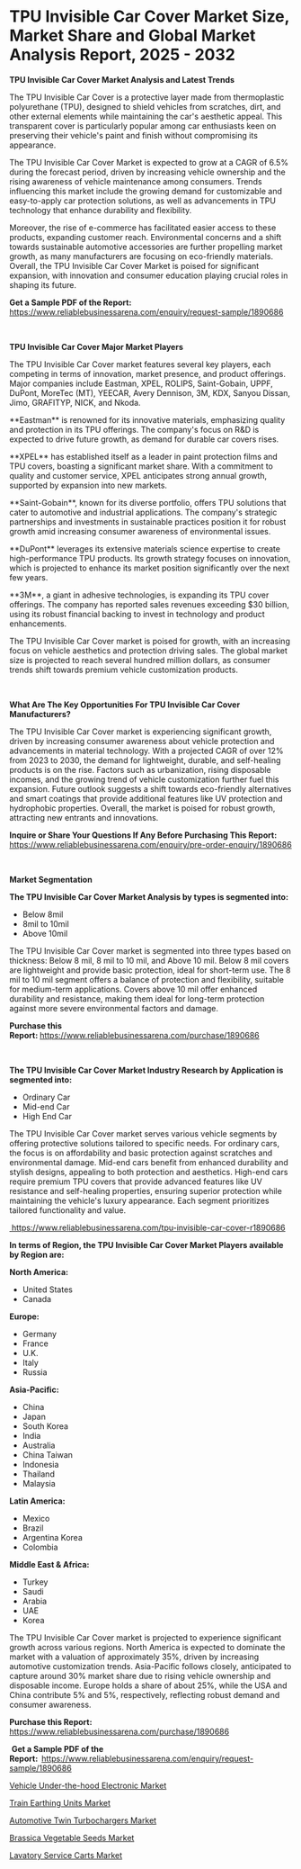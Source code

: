 <p><h1>TPU Invisible Car Cover Market Size, Market Share and Global Market Analysis Report, 2025 - 2032</h1></p><p><strong>TPU Invisible Car Cover Market Analysis and Latest Trends</strong></p>
<p><p>The TPU Invisible Car Cover is a protective layer made from thermoplastic polyurethane (TPU), designed to shield vehicles from scratches, dirt, and other external elements while maintaining the car's aesthetic appeal. This transparent cover is particularly popular among car enthusiasts keen on preserving their vehicle's paint and finish without compromising its appearance. </p><p>The TPU Invisible Car Cover Market is expected to grow at a CAGR of 6.5% during the forecast period, driven by increasing vehicle ownership and the rising awareness of vehicle maintenance among consumers. Trends influencing this market include the growing demand for customizable and easy-to-apply car protection solutions, as well as advancements in TPU technology that enhance durability and flexibility. </p><p>Moreover, the rise of e-commerce has facilitated easier access to these products, expanding customer reach. Environmental concerns and a shift towards sustainable automotive accessories are further propelling market growth, as many manufacturers are focusing on eco-friendly materials. Overall, the TPU Invisible Car Cover Market is poised for significant expansion, with innovation and consumer education playing crucial roles in shaping its future.</p></p>
<p><strong>Get a Sample PDF of the Report:&nbsp;</strong> <a href="https://www.reliablebusinessarena.com/enquiry/request-sample/1890686?utm_campaign=2264&utm_medium=2&utm_source=Github&utm_content=ia&utm_term=04022025&utm_id=tpu-invisible-car-cover">https://www.reliablebusinessarena.com/enquiry/request-sample/1890686</a></p>
<p>&nbsp;</p>
<p><strong>TPU Invisible Car Cover Major Market Players</strong></p>
<p><p>The TPU Invisible Car Cover market features several key players, each competing in terms of innovation, market presence, and product offerings. Major companies include Eastman, XPEL, ROLIPS, Saint-Gobain, UPPF, DuPont, MoreTec (MT), YEECAR, Avery Dennison, 3M, KDX, Sanyou Dissan, Jimo, GRAFITYP, NICK, and Nkoda.</p><p>**Eastman** is renowned for its innovative materials, emphasizing quality and protection in its TPU offerings. The company's focus on R&D is expected to drive future growth, as demand for durable car covers rises. </p><p>**XPEL** has established itself as a leader in paint protection films and TPU covers, boasting a significant market share. With a commitment to quality and customer service, XPEL anticipates strong annual growth, supported by expansion into new markets.</p><p>**Saint-Gobain**, known for its diverse portfolio, offers TPU solutions that cater to automotive and industrial applications. The company's strategic partnerships and investments in sustainable practices position it for robust growth amid increasing consumer awareness of environmental issues.</p><p>**DuPont** leverages its extensive materials science expertise to create high-performance TPU products. Its growth strategy focuses on innovation, which is projected to enhance its market position significantly over the next few years.</p><p>**3M**, a giant in adhesive technologies, is expanding its TPU cover offerings. The company has reported sales revenues exceeding $30 billion, using its robust financial backing to invest in technology and product enhancements.</p><p>The TPU Invisible Car Cover market is poised for growth, with an increasing focus on vehicle aesthetics and protection driving sales. The global market size is projected to reach several hundred million dollars, as consumer trends shift towards premium vehicle customization products.</p></p>
<p>&nbsp;</p>
<p><strong>What Are The Key Opportunities For TPU Invisible Car Cover Manufacturers?</strong></p>
<p><p>The TPU Invisible Car Cover market is experiencing significant growth, driven by increasing consumer awareness about vehicle protection and advancements in material technology. With a projected CAGR of over 12% from 2023 to 2030, the demand for lightweight, durable, and self-healing products is on the rise. Factors such as urbanization, rising disposable incomes, and the growing trend of vehicle customization further fuel this expansion. Future outlook suggests a shift towards eco-friendly alternatives and smart coatings that provide additional features like UV protection and hydrophobic properties. Overall, the market is poised for robust growth, attracting new entrants and innovations.</p></p>
<p><strong>Inquire or Share Your Questions If Any Before Purchasing This Report:</strong> <a href="https://www.reliablebusinessarena.com/enquiry/pre-order-enquiry/1890686?utm_campaign=2264&utm_medium=2&utm_source=Github&utm_content=ia&utm_term=04022025&utm_id=tpu-invisible-car-cover">https://www.reliablebusinessarena.com/enquiry/pre-order-enquiry/1890686</a></p>
<p>&nbsp;</p>
<p><strong>Market Segmentation</strong></p>
<p><strong>The TPU Invisible Car Cover Market Analysis by types is segmented into:</strong></p>
<p><ul><li>Below 8mil</li><li>8mil to 10mil</li><li>Above 10mil</li></ul></p>
<p><p>The TPU Invisible Car Cover market is segmented into three types based on thickness: Below 8 mil, 8 mil to 10 mil, and Above 10 mil. Below 8 mil covers are lightweight and provide basic protection, ideal for short-term use. The 8 mil to 10 mil segment offers a balance of protection and flexibility, suitable for medium-term applications. Covers above 10 mil offer enhanced durability and resistance, making them ideal for long-term protection against more severe environmental factors and damage.</p></p>
<p><strong>Purchase this Report:&nbsp;</strong><a href="https://www.reliablebusinessarena.com/purchase/1890686?utm_campaign=2264&utm_medium=2&utm_source=Github&utm_content=ia&utm_term=04022025&utm_id=tpu-invisible-car-cover">https://www.reliablebusinessarena.com/purchase/1890686</a></p>
<p>&nbsp;</p>
<p><strong>The TPU Invisible Car Cover Market Industry Research by Application is segmented into:</strong></p>
<p><ul><li>Ordinary Car</li><li>Mid-end Car</li><li>High End Car</li></ul></p>
<p><p>The TPU Invisible Car Cover market serves various vehicle segments by offering protective solutions tailored to specific needs. For ordinary cars, the focus is on affordability and basic protection against scratches and environmental damage. Mid-end cars benefit from enhanced durability and stylish designs, appealing to both protection and aesthetics. High-end cars require premium TPU covers that provide advanced features like UV resistance and self-healing properties, ensuring superior protection while maintaining the vehicle's luxury appearance. Each segment prioritizes tailored functionality and value.</p></p>
<p><a href="https://www.reliablebusinessarena.com/tpu-invisible-car-cover-r1890686?utm_campaign=2264&utm_medium=2&utm_source=Github&utm_content=ia&utm_term=04022025&utm_id=tpu-invisible-car-cover">&nbsp;https://www.reliablebusinessarena.com/tpu-invisible-car-cover-r1890686</a></p>
<p><strong>In terms of Region, the TPU Invisible Car Cover Market Players available by Region are:</strong></p>
<p>
    <p> <strong> North America: </strong>
        <ul>
            <li>United States</li>
            <li>Canada</li>
        </ul>
        </p> 
    <p> <strong> Europe: </strong>
        <ul>
            <li>Germany</li>
            <li>France</li>
            <li>U.K.</li>
            <li>Italy</li>
            <li>Russia</li>
        </ul>
        </p> 
    <p> <strong> Asia-Pacific: </strong>
        <ul>
            <li>China</li>
            <li>Japan</li>
            <li>South Korea</li>
            <li>India</li>
            <li>Australia</li>
            <li>China Taiwan</li>
            <li>Indonesia</li>
            <li>Thailand</li>
            <li>Malaysia</li>
        </ul>
        </p> 
    <p> <strong> Latin America: </strong>
        <ul>
            <li>Mexico</li>
            <li>Brazil</li>
            <li>Argentina Korea</li>
            <li>Colombia</li>
        </ul>
        </p> 
    <p> <strong> Middle East & Africa: </strong>
        <ul>
            <li>Turkey</li>
            <li>Saudi</li>
            <li>Arabia</li>
            <li>UAE</li>
            <li>Korea</li>
        </ul>
    </p>
    </p>
<p><p>The TPU Invisible Car Cover market is projected to experience significant growth across various regions. North America is expected to dominate the market with a valuation of approximately 35%, driven by increasing automotive customization trends. Asia-Pacific follows closely, anticipated to capture around 30% market share due to rising vehicle ownership and disposable income. Europe holds a share of about 25%, while the USA and China contribute 5% and 5%, respectively, reflecting robust demand and consumer awareness.</p></p>
<p><strong>Purchase this Report: </strong><a href="https://www.reliablebusinessarena.com/purchase/1890686?utm_campaign=2264&utm_medium=2&utm_source=Github&utm_content=ia&utm_term=04022025&utm_id=tpu-invisible-car-cover">https://www.reliablebusinessarena.com/purchase/1890686</a></p>
<p>&nbsp;<strong>Get a Sample PDF of the Report:&nbsp;&nbsp;</strong><a href="https://www.reliablebusinessarena.com/enquiry/request-sample/1890686?utm_campaign=2264&utm_medium=2&utm_source=Github&utm_content=ia&utm_term=04022025&utm_id=tpu-invisible-car-cover">https://www.reliablebusinessarena.com/enquiry/request-sample/1890686</a></p>
<p><strong></strong></p>
<p><p><a href="https://www.linkedin.com/pulse/global-vehicle-under-the-hood-electronic-market-analysis-7vjwf?utm_campaign=2264&utm_medium=2&utm_source=Github&utm_content=ia&utm_term=04022025&utm_id=tpu-invisible-car-cover">Vehicle Under-the-hood Electronic Market</a></p><p><a href="https://www.linkedin.com/pulse/exploring-train-earthing-units-market-size-share-revenue-z17hf?utm_campaign=2264&utm_medium=2&utm_source=Github&utm_content=ia&utm_term=04022025&utm_id=tpu-invisible-car-cover">Train Earthing Units Market</a></p><p><a href="https://www.linkedin.com/pulse/automotive-twin-turbochargers-market-expected-see-rapid-piekf?utm_campaign=2264&utm_medium=2&utm_source=Github&utm_content=ia&utm_term=04022025&utm_id=tpu-invisible-car-cover">Automotive Twin Turbochargers Market</a></p><p><a href="https://www.linkedin.com/pulse/recent-analysis-brassica-vegetable-seeds-market-trends-cqqcc?utm_campaign=2264&utm_medium=2&utm_source=Github&utm_content=ia&utm_term=04022025&utm_id=tpu-invisible-car-cover">Brassica Vegetable Seeds Market</a></p><p><a href="https://www.linkedin.com/pulse/lavatory-service-carts-market-study-forecasted-cagr-92-v2ydf?utm_campaign=2264&utm_medium=2&utm_source=Github&utm_content=ia&utm_term=04022025&utm_id=tpu-invisible-car-cover">Lavatory Service Carts Market</a></p></p>